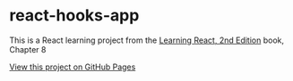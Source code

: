 # react-hooks-app
This is a React learning project from the [Learning React, 2nd Edition](https://www.oreilly.com/library/view/learning-react-2nd/9781492051718/) book, Сhapter 8  

[View this project on GitHub Pages](https://victorizbitskiy.github.io/react-github-data-app/) 
